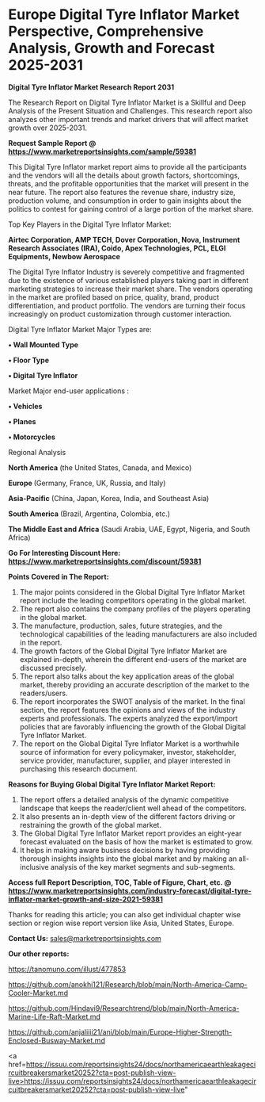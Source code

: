  # Europe Digital Tyre Inflator Market Perspective, Comprehensive Analysis, Growth and Forecast 2025-2031

<strong>Digital Tyre Inflator Market Research Report 2031</strong>

The Research Report on Digital Tyre Inflator Market is a Skillful and Deep Analysis of the Present Situation and Challenges. This research report also analyzes other important trends and market drivers that will affect market growth over 2025-2031.

<strong>Request Sample Report @ <a href=https://www.marketreportsinsights.com/sample/59381>https://www.marketreportsinsights.com/sample/59381</a></strong>

This Digital Tyre Inflator market report aims to provide all the participants and the vendors will all the details about growth factors, shortcomings, threats, and the profitable opportunities that the market will present in the near future. The report also features the revenue share, industry size, production volume, and consumption in order to gain insights about the politics to contest for gaining control of a large portion of the market share.

Top Key Players in the Digital Tyre Inflator Market:

<strong>Airtec Corporation, AMP TECH, Dover Corporation, Nova, Instrument Research Associates (IRA), Coido, Apex Technologies, PCL, ELGI Equipments, Newbow Aerospace</strong>

The Digital Tyre Inflator Industry is severely competitive and fragmented due to the existence of various established players taking part in different marketing strategies to increase their market share. The vendors operating in the market are profiled based on price, quality, brand, product differentiation, and product portfolio. The vendors are turning their focus increasingly on product customization through customer interaction.

Digital Tyre Inflator Market Major Types are:

<strong>• Wall Mounted Type

• Floor Type

• Digital Tyre Inflator</strong>

Market Major end-user applications :

<strong>• Vehicles

• Planes

• Motorcycles</strong>

Regional Analysis

</u><strong><b>North America</b></strong> (the United States, Canada, and Mexico)

<strong><b>Europe </b></strong>(Germany, France, UK, Russia, and Italy)

<strong><b>Asia-Pacific</b></strong> (China, Japan, Korea, India, and Southeast Asia)

<strong><b>South America</b></strong> (Brazil, Argentina, Colombia, etc.)

<strong><b>The Middle East and Africa</b></strong> (Saudi Arabia, UAE, Egypt, Nigeria, and South Africa)

<strong>Go For Interesting Discount Here: <a href=https://www.marketreportsinsights.com/discount/59381>https://www.marketreportsinsights.com/discount/59381</a></strong>

<strong>Points Covered in The Report:</strong>
<ol>
  <li>The major points considered in the Global Digital Tyre Inflator Market report include the leading competitors operating in the global market.</li>
  <li>The report also contains the company profiles of the players operating in the global market.</li>
  <li>The manufacture, production, sales, future strategies, and the technological capabilities of the leading manufacturers are also included in the report.</li>
  <li>The growth factors of the Global Digital Tyre Inflator Market are explained in-depth, wherein the different end-users of the market are discussed precisely.</li>
  <li>The report also talks about the key application areas of the global market, thereby providing an accurate description of the market to the readers/users.</li>
  <li>The report incorporates the SWOT analysis of the market. In the final section, the report features the opinions and views of the industry experts and professionals. The experts analyzed the export/import policies that are favorably influencing the growth of the Global Digital Tyre Inflator Market.</li>
  <li>The report on the Global Digital Tyre Inflator Market is a worthwhile source of information for every policymaker, investor, stakeholder, service provider, manufacturer, supplier, and player interested in purchasing this research document.</li>
</ol>
<strong>Reasons for Buying Global Digital Tyre Inflator Market Report:</strong>

<ol>
  <li>The report offers a detailed analysis of the dynamic competitive landscape that keeps the reader/client well ahead of the competitors.</li>
  <li>It also presents an in-depth view of the different factors driving or restraining the growth of the global market.</li>
  <li>The Global Digital Tyre Inflator Market report provides an eight-year forecast evaluated on the basis of how the market is estimated to grow.</li>
  <li>It helps in making aware business decisions by having providing thorough insights insights into the global market and by making an all-inclusive analysis of the key market segments and sub-segments.</li>
</ol>
<strong>Access full Report Description, TOC, Table of Figure, Chart, etc. @ <a href=https://www.marketreportsinsights.com/industry-forecast/digital-tyre-inflator-market-growth-and-size-2021-59381>https://www.marketreportsinsights.com/industry-forecast/digital-tyre-inflator-market-growth-and-size-2021-59381</a></strong>


Thanks for reading this article; you can also get individual chapter wise section or region wise report version like Asia, United States, Europe.

<strong>Contact Us:</strong>
sales@marketreportsinsights.com

<strong>Our other reports:</strong>

<a href=https://tanomuno.com/illust/477853>https://tanomuno.com/illust/477853</a>

<a href=https://github.com/anokhi121/Research/blob/main/North-America-Camp-Cooler-Market.md>https://github.com/anokhi121/Research/blob/main/North-America-Camp-Cooler-Market.md</a>

<a href=https://github.com/Hindavi9/Researchtrend/blob/main/North-America-Marine-Life-Raft-Market.md>https://github.com/Hindavi9/Researchtrend/blob/main/North-America-Marine-Life-Raft-Market.md</a>

<a href=https://github.com/anjaliiii21/ani/blob/main/Europe-Higher-Strength-Enclosed-Busway-Market.md>https://github.com/anjaliiii21/ani/blob/main/Europe-Higher-Strength-Enclosed-Busway-Market.md</a>

<a href=https://issuu.com/reportsinsights24/docs/northamericaearthleakagecircuitbreakersmarket20252?cta=post-publish-view-live>https://issuu.com/reportsinsights24/docs/northamericaearthleakagecircuitbreakersmarket20252?cta=post-publish-view-live</a>"
